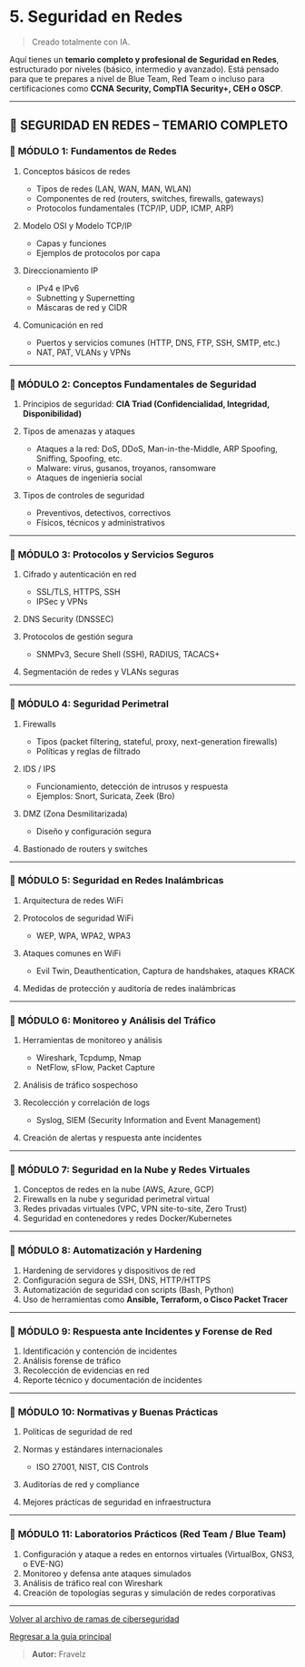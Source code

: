 # 5. Seguridad en Redes

> Creado totalmente con IA.

Aquí tienes un **temario completo y profesional de Seguridad en Redes**, estructurado por niveles (básico, intermedio y avanzado). Está pensado para que te prepares a nivel de Blue Team, Red Team o incluso para certificaciones como **CCNA Security, CompTIA Security+, CEH o OSCP**.

---

## 🧩 **SEGURIDAD EN REDES – TEMARIO COMPLETO**

### 🔹 **MÓDULO 1: Fundamentos de Redes**

1. Conceptos básicos de redes

   * Tipos de redes (LAN, WAN, MAN, WLAN)
   * Componentes de red (routers, switches, firewalls, gateways)
   * Protocolos fundamentales (TCP/IP, UDP, ICMP, ARP)
2. Modelo OSI y Modelo TCP/IP

   * Capas y funciones
   * Ejemplos de protocolos por capa
3. Direccionamiento IP

   * IPv4 e IPv6
   * Subnetting y Supernetting
   * Máscaras de red y CIDR
4. Comunicación en red

   * Puertos y servicios comunes (HTTP, DNS, FTP, SSH, SMTP, etc.)
   * NAT, PAT, VLANs y VPNs

---

### 🔹 **MÓDULO 2: Conceptos Fundamentales de Seguridad**

1. Principios de seguridad: **CIA Triad (Confidencialidad, Integridad, Disponibilidad)**
2. Tipos de amenazas y ataques

   * Ataques a la red: DoS, DDoS, Man-in-the-Middle, ARP Spoofing, Sniffing, Spoofing, etc.
   * Malware: virus, gusanos, troyanos, ransomware
   * Ataques de ingeniería social
3. Tipos de controles de seguridad

   * Preventivos, detectivos, correctivos
   * Físicos, técnicos y administrativos

---

### 🔹 **MÓDULO 3: Protocolos y Servicios Seguros**

1. Cifrado y autenticación en red

   * SSL/TLS, HTTPS, SSH
   * IPSec y VPNs
2. DNS Security (DNSSEC)
3. Protocolos de gestión segura

   * SNMPv3, Secure Shell (SSH), RADIUS, TACACS+
4. Segmentación de redes y VLANs seguras

---

### 🔹 **MÓDULO 4: Seguridad Perimetral**

1. Firewalls

   * Tipos (packet filtering, stateful, proxy, next-generation firewalls)
   * Políticas y reglas de filtrado
2. IDS / IPS

   * Funcionamiento, detección de intrusos y respuesta
   * Ejemplos: Snort, Suricata, Zeek (Bro)
3. DMZ (Zona Desmilitarizada)

   * Diseño y configuración segura
4. Bastionado de routers y switches

---

### 🔹 **MÓDULO 5: Seguridad en Redes Inalámbricas**

1. Arquitectura de redes WiFi
2. Protocolos de seguridad WiFi

   * WEP, WPA, WPA2, WPA3
3. Ataques comunes en WiFi

   * Evil Twin, Deauthentication, Captura de handshakes, ataques KRACK
4. Medidas de protección y auditoría de redes inalámbricas

---

### 🔹 **MÓDULO 6: Monitoreo y Análisis del Tráfico**

1. Herramientas de monitoreo y análisis

   * Wireshark, Tcpdump, Nmap
   * NetFlow, sFlow, Packet Capture
2. Análisis de tráfico sospechoso
3. Recolección y correlación de logs

   * Syslog, SIEM (Security Information and Event Management)
4. Creación de alertas y respuesta ante incidentes

---

### 🔹 **MÓDULO 7: Seguridad en la Nube y Redes Virtuales**

1. Conceptos de redes en la nube (AWS, Azure, GCP)
2. Firewalls en la nube y seguridad perimetral virtual
3. Redes privadas virtuales (VPC, VPN site-to-site, Zero Trust)
4. Seguridad en contenedores y redes Docker/Kubernetes

---

### 🔹 **MÓDULO 8: Automatización y Hardening**

1. Hardening de servidores y dispositivos de red
2. Configuración segura de SSH, DNS, HTTP/HTTPS
3. Automatización de seguridad con scripts (Bash, Python)
4. Uso de herramientas como **Ansible, Terraform, o Cisco Packet Tracer**

---

### 🔹 **MÓDULO 9: Respuesta ante Incidentes y Forense de Red**

1. Identificación y contención de incidentes
2. Análisis forense de tráfico
3. Recolección de evidencias en red
4. Reporte técnico y documentación de incidentes

---

### 🔹 **MÓDULO 10: Normativas y Buenas Prácticas**

1. Políticas de seguridad de red
2. Normas y estándares internacionales

   * ISO 27001, NIST, CIS Controls
3. Auditorías de red y compliance
4. Mejores prácticas de seguridad en infraestructura

---

### 🔹 **MÓDULO 11: Laboratorios Prácticos (Red Team / Blue Team)**

1. Configuración y ataque a redes en entornos virtuales (VirtualBox, GNS3, o EVE-NG)
2. Monitoreo y defensa ante ataques simulados
3. Análisis de tráfico real con Wireshark
4. Creación de topologías seguras y simulación de redes corporativas

---

[Volver al archivo de ramas de ciberseguridad](./../_ramasCiberseguridad.md#5-seguridad-en-redes)

[Regresar a la guía principal](./../readme.md#3-ramas-y-especializaciones-de-ciberseguridad)

> **Autor:** Fravelz
